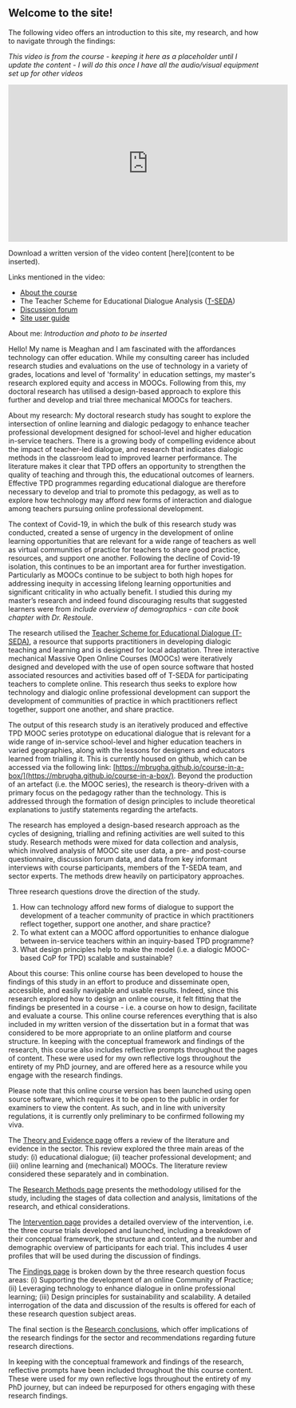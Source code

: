 ## Welcome to the site!

The following video offers an introduction to this site, my research, and how to navigate through the findings:

*This video is from the course - keeping it here as a placeholder until I update the content - I will do this once I have all the audio/visual equipment set up for other videos*

<iframe width="560" height="315" src="https://www.youtube.com/embed/ezygcfPf0HI" title="YouTube video player" frameborder="0" allow="accelerometer; autoplay; clipboard-write; encrypted-media; gyroscope; picture-in-picture" allowfullscreen></iframe>

Download a written version of the video content [here](content to be inserted).

Links mentioned in the video:
* [About the course](https://mbrugha.github.io/course-in-a-box/about/)
* The Teacher Scheme for Educational Dialogue Analysis ([T-SEDA](https://www.educ.cam.ac.uk/research/programmes/tseda/))
* [Discussion forum](https://www.edudialogue.org/forum/mooc-for-facilitators/)
* [Site user guide](https://mbrugha.github.io/course-in-a-box/modules/introduction/user-guide/)

About me:
*Introduction and photo to be inserted*

Hello! My name is Meaghan and I am fascinated with the affordances technology can offer education. While my consulting career has included research studies and evaluations on the use of technology in a variety of grades, locations and level of 'formality' in education settings, my master's research explored equity and access in MOOCs. Following from this, my doctoral research has utilised a design-based approach to explore this further and develop and trial three mechanical MOOCs for teachers.

About my research:
My doctoral research study has sought to explore the intersection of online learning and dialogic pedagogy to enhance teacher professional development designed for school-level and higher education in-service teachers. There is a growing body of compelling evidence about the impact of teacher-led dialogue, and research that indicates dialogic methods in the classroom lead to improved learner performance. The literature makes it clear that TPD offers an opportunity to strengthen the quality of teaching and through this, the educational outcomes of learners. Effective TPD programmes regarding educational dialogue are therefore necessary to develop and trial to promote this pedagogy, as well as to explore how technology may afford new forms of interaction and dialogue among teachers pursuing online professional development.

The context of Covid-19, in which the bulk of this research study was conducted, created a sense of urgency in the development of online learning opportunities that are relevant for a wide range of teachers as well as virtual communities of practice for teachers to share good practice, resources, and support one another. Following the decline of Covid-19 isolation, this continues to be an important area for further investigation. Particularly as MOOCs continue to be subject to both high hopes for addressing inequity in accessing lifelong learning opportunities and significant criticality in who actually benefit. I studied this during my master’s research and indeed found discouraging results that suggested learners were from *include overview of demographics - can cite book chapter with Dr. Restoule*.

The research utilised the [Teacher Scheme for Educational Dialogue (T-SEDA)](https://www.educ.cam.ac.uk/research/programmes/tseda/), a resource that supports practitioners in developing dialogic teaching and learning and is designed for local adaptation. Three interactive mechanical Massive Open Online Courses (MOOCs) were iteratively designed and developed with the use of open source software that hosted associated resources and activities based off of T-SEDA for participating teachers to complete online. This research thus seeks to explore how technology and dialogic online professional development can support the development of communities of practice in which practitioners reflect together, support one another, and share practice.

The output of this research study is an iteratively produced and effective TPD MOOC series prototype on educational dialogue that is relevant for a wide range of in-service school-level and higher education teachers in varied geographies, along with the lessons for designers and educators learned from trialling it. This is currently housed on github, which can be accessed via the following link: [https://mbrugha.github.io/course-in-a-box/](https://mbrugha.github.io/course-in-a-box/). Beyond the production of an artefact (i.e. the MOOC series), the research is theory-driven with a primary focus on the pedagogy rather than the technology. This is addressed through the formation of design principles to include theoretical explanations to justify statements regarding the artefacts.

The research has employed a design-based research approach as the cycles of designing, trialling and refining activities are well suited to this study. Research methods were mixed for data collection and analysis, which involved analysis of MOOC site user data, a pre- and post-course questionnaire, discussion forum data, and data from key informant interviews with course participants, members of the T-SEDA team, and sector experts. The methods drew heavily on participatory approaches.

Three research questions drove the direction of the study.
1. How can technology afford new forms of dialogue to support the development of a teacher community of practice in which practitioners reflect together, support one another, and share practice?
2. To what extent can a MOOC afford opportunities to enhance dialogue between in-service teachers within an inquiry-based TPD programme?
3. What design principles help to make the model (i.e. a dialogic MOOC-based CoP for TPD) scalable and sustainable?

About this course:
This online course has been developed to house the findings of this study in an effort to produce and disseminate open, accessible, and easily navigable and usable results. Indeed, since this research explored how to design an online course, it felt fitting that the findings be presented in a course - i.e. a course on how to design, facilitate and evaluate a course. This online course references everything that is also included in my written version of the dissertation but in a format that was considered to be more appropriate to an online platform and course structure. In keeping with the conceptual framework and findings of the research, this course also includes reflective prompts throughout the pages of content. These were used for my own reflective logs throughout the entirety of my PhD journey, and are offered here as a resource while you engage with the research findings.

Please note that this online course version has been launched using open source software, which requires it to be open to the public in order for examiners to view the content. As such, and in line with university regulations, it is currently only preliminary to be confirmed following my viva.

The [Theory and Evidence page](https://mbrugha.github.io/dissertation/modules/theory%20&%20evidence/theory-&-evidence/) offers a review of the literature and evidence in the sector. This review explored the three main areas of the study: (i) educational dialogue; (ii) teacher professional development; and (iii) online learning and (mechanical) MOOCs. The literature review considered these separately and in combination.

The [Research Methods page](https://mbrugha.github.io/dissertation/modules/research%20methods/research-methods/) presents the methodology utilised for the study, including the stages of data collection and analysis, limitations of the research, and ethical considerations.

The [Intervention page](https://mbrugha.github.io/dissertation/modules/intervention/trial1/) provides a detailed overview of the intervention, i.e. the three course trials developed and launched, including a breakdown of their conceptual framework, the structure and content, and the number and demographic overview of participants for each trial. This includes 4 user profiles that will be used during the discussion of findings.

The [Findings page](https://mbrugha.github.io/dissertation/modules/findings/findings/) is broken down by the three research question focus areas: (i) Supporting the development of an online Community of Practice; (ii) Leveraging technology to enhance dialogue in online professional learning; (iii) Design principles for sustainability and scalability. A detailed interrogation of the data and discussion of the results is offered for each of these research question subject areas.

The final section is the [Research conclusions](https://mbrugha.github.io/dissertation/modules/conclusions/conclusions/), which offer implications of the research findings for the sector and recommendations regarding future research directions.

In keeping with the conceptual framework and findings of the research, reflective prompts have been included throughout the this course content. These were used for my own reflective logs throughout the entirety of my PhD journey, but can indeed be repurposed for others engaging with these research findings.

